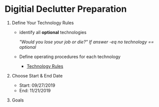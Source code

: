 # Digitial Declutter Preparation

1. Define Your Technology Rules
    * identify all **optional** technologies
    
         _"Would you lose your job or die?" If answer -eq no technology == optional_
    
    * Define operating procedures for each technology
      * [Technology Rules](https://github.com/Duffney/practitionerGuidetoDeepWork/blob/master/technologyRules.md)
    
2. Choose Start & End Date
   * Start: 09/27/2019
   * End: 11/21/2019
3. Goals
